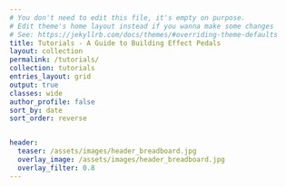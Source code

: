 ```yaml
---
# You don't need to edit this file, it's empty on purpose.
# Edit theme's home layout instead if you wanna make some changes
# See: https://jekyllrb.com/docs/themes/#overriding-theme-defaults
title: Tutorials - A Guide to Building Effect Pedals
layout: collection
permalink: /tutorials/
collection: tutorials
entries_layout: grid
output: true
classes: wide
author_profile: false
sort_by: date
sort_order: reverse


header:
  teaser: /assets/images/header_breadboard.jpg
  overlay_image: /assets/images/header_breadboard.jpg
  overlay_filter: 0.8
---
```

